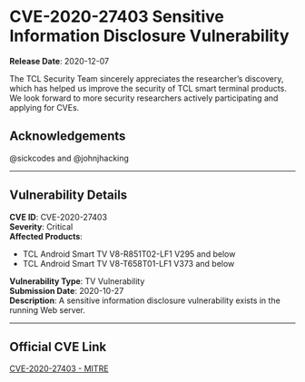 # CVE-2020-27403 Sensitive Information Disclosure Vulnerability

**Release Date**: 2020-12-07  

The TCL Security Team sincerely appreciates the researcher’s discovery, which has helped us improve the security of TCL smart terminal products.  
We look forward to more security researchers actively participating and applying for CVEs.

**Acknowledgements**  
---  
@sickcodes and @johnjhacking

---

## Vulnerability Details

**CVE ID**: CVE-2020-27403  
**Severity**: Critical  
**Affected Products**:  
- TCL Android Smart TV V8-R851T02-LF1 V295 and below  
- TCL Android Smart TV V8-T658T01-LF1 V373 and below  

**Vulnerability Type**: TV Vulnerability  
**Submission Date**: 2020-10-27  
**Description**: A sensitive information disclosure vulnerability exists in the running Web server.

---

## Official CVE Link

[CVE-2020-27403 - MITRE](https://cve.mitre.org/cgi-bin/cvename.cgi?name=CVE-2020-27403)
